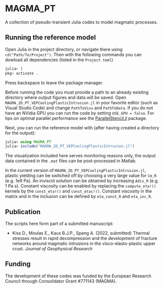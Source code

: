 # MAGMA_PT
A collection of pseudo-transient Julia codes to model magmatic processes.


## Running the reference model
Open Julia in the project directory, or navigate there using `cd("Path/To/Project")`. Then with the following commands you can dowload all dependencies (listed in the `Project.toml`)
```julia
julia> ] 
pkg> activate .
```
Press backspace to leave the package manager.

Before running the code you must provide a path to an already existing directory where output figures and data will be saved. Open `MAGMA_2D_PT_VEPCoolingPlasticIntrusion.jl` in your favorite editor (such as Visual Studio Code) and change `PathToVisu` and `PathToData`.
If you do not have an NVidia GPU you can run the code by setting `USE_GPU = false`. For tips on optimal parallel performance see the [ParallelStencil.jl](https://github.com/omlins/ParallelStencil.jl) package.  

Next, you can run the reference model with (after having created a directory for the output):
```julia
julia> using MAGMA_PT
julia> include("MAGMA_2D_PT_VEPCoolingPlasticIntrusion.jl")
```

The visualization included here serves monitoring reasons only, the output data contained in the `.mat` files can be post-processed in Matlab.

In the current version of `MAGMA_2D_PT_VEPCoolingPlasticIntrusion.jl`, plastic yielding can be switched off by choosing a very large value for `Cm_R` (e.g. 1e9 Pa). An inviscid solution can be obtained by increasing `Adis_R` (e.g. 1 Pa s). Constant viscosity can be enabled by replacing the `compute_eta!()` kernels by the `const_eta!()` and `const_etac!()`. Constant viscosity in the matrix and in the inclusion can be defined by `eta_const_R` and `eta_inc_R`. 

## Publication
The scripts here form part of a submitted manuscript:
- Kiss D., Moulas E., Kaus B.J.P., Spang A. (2022, submitted) Thermal stresses result in rapid decompression and the development of fracture networks around magmatic intrusions in the visco-elasto-plastic upper crust. *Journal of Geophysical Research*

## Funding
The development of these codes was funded by the European Research Council through Consolidator Grant #771143 (MAGMA).
